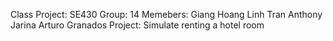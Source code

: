 Class Project: SE430
Group: 14
Memebers:
Giang Hoang Linh Tran
Anthony Jarina
Arturo Granados
Project: Simulate renting a hotel room